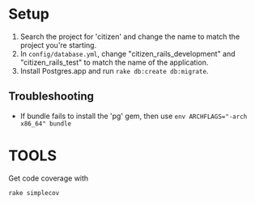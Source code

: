Setup
=====

1. Search the project for 'citizen' and change the name to match the project you're starting.
2. In `config/database.yml`, change "citizen_rails_development" and "citizen_rails_test" to match the name of the application.
3. Install Postgres.app and run `rake db:create db:migrate`.

Troubleshooting
---------------

* If bundle fails to install the 'pg' gem, then use `env ARCHFLAGS="-arch x86_64" bundle`


TOOLS
=====

Get code coverage with

    rake simplecov
